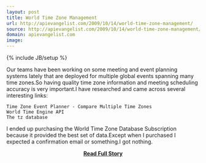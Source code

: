 ```yaml
---
layout: post
title: World Time Zone Management
url: http://apievangelist.com/2009/10/14/world-time-zone-management/
source: http://apievangelist.com/2009/10/14/world-time-zone-management/
domain: apievangelist.com
image: 
---
```

{% include JB/setup %}<p>Our teams have been working on some meeting and event planning systems lately that are deployed for multiple global events spanning many time zones.So having quality time zone information and meeting scheduling accuracy is very important.I have researched and came across several interesting links:

	Time Zone Event Planner - Compare Multiple Time Zones
	World Time Engine API
	The tz database

I ended up purchasing the World Time Zone Database Subscription because it provided the best set of data.Except when I purchased I expected a confirmation email or something.I got nothing.</p>
<center><p><a href="http://apievangelist.com/2009/10/14/world-time-zone-management/" style='padding:25px; font-sze:18px; font-weight: bold;'>Read Full Story</a></p></center>

